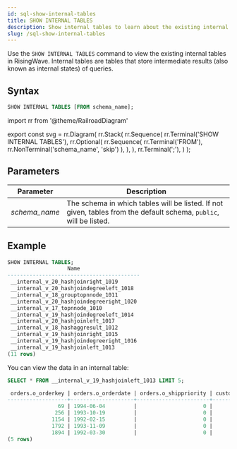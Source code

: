 ```yaml
---
id: sql-show-internal-tables
title: SHOW INTERNAL TABLES
description: Show internal tables to learn about the existing internal states.
slug: /sql-show-internal-tables
---
```


Use the `SHOW INTERNAL TABLES` command to view the existing internal tables in RisingWave. Internal tables are tables that store intermediate results (also known as internal states) of queries.

## Syntax

```sql
SHOW INTERNAL TABLES [FROM schema_name];
```

import rr from '@theme/RailroadDiagram'

export const svg = rr.Diagram(
    rr.Stack(
        rr.Sequence(
            rr.Terminal('SHOW INTERNAL TABLES'),
            rr.Optional(
                rr.Sequence(
                    rr.Terminal('FROM'),
                    rr.NonTerminal('schema_name', 'skip')
                ),
            ),
        ),
        rr.Terminal(';'),
    )
);

<drawer SVG={svg} />



## Parameters
|Parameter   | Description           |
|---------------------------|-----------------------|
|*schema_name*                   |The schema in which tables will be listed. If not given, tables from the default schema, `public`, will be listed.|


## Example
```sql
SHOW INTERNAL TABLES;
                   Name
------------------------------------------
 __internal_v_20_hashjoinright_1019
 __internal_v_20_hashjoindegreeleft_1018
 __internal_v_18_grouptopnnode_1011
 __internal_v_20_hashjoindegreeright_1020
 __internal_v_17_topnnode_1010
 __internal_v_19_hashjoindegreeleft_1014
 __internal_v_20_hashjoinleft_1017
 __internal_v_18_hashaggresult_1012
 __internal_v_19_hashjoinright_1015
 __internal_v_19_hashjoindegreeright_1016
 __internal_v_19_hashjoinleft_1013
(11 rows)
```

You can view the data in an internal table:
```sql
SELECT * FROM __internal_v_19_hashjoinleft_1013 LIMIT 5;

 orders.o_orderkey | orders.o_orderdate | orders.o_shippriority | customer.c_custkey | orders.o_custkey
-------------------+--------------------+-----------------------+--------------------+------------------
                69 | 1994-06-04         |                     0 |                 85 |               85
               256 | 1993-10-19         |                     0 |                125 |              125
              1154 | 1992-02-15         |                     0 |                 37 |               37
              1792 | 1993-11-09         |                     0 |                 49 |               49
              1894 | 1992-03-30         |                     0 |                 76 |               76
(5 rows)
```